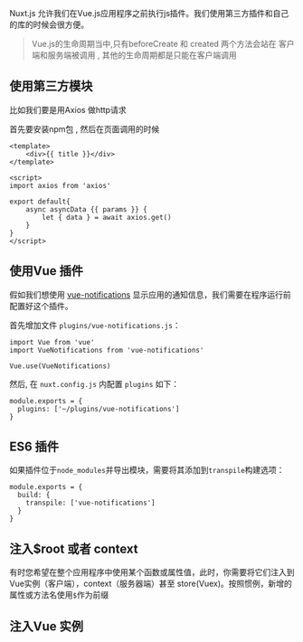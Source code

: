 Nuxt.js 允许我们在Vue.js应用程序之前执行js插件。我们使用第三方插件和自己的库的时候会很方便。

> Vue.js的生命周期当中,只有beforeCreate 和 created 两个方法会站在 客户端和服务端被调用 , 其他的生命周期都是只能在客户端调用

## 使用第三方模块

比如我们要是用Axios 做http请求

首先要安装npm包 , 然后在页面调用的时候 

```
<template>
	<div>{{ title }}</div>
</template>

<script>
import axios from 'axios'

export default{
    async asyncData {{ params }} {
		let { data } = await axios.get()  
    }
}
</script>
```

## 使用Vue 插件

假如我们想使用 [vue-notifications](https://github.com/se-panfilov/vue-notifications) 显示应用的通知信息，我们需要在程序运行前配置好这个插件。

首先增加文件 `plugins/vue-notifications.js`：

```
import Vue from 'vue'
import VueNotifications from 'vue-notifications'

Vue.use(VueNotifications)
```

然后, 在 `nuxt.config.js` 内配置 `plugins` 如下：

```
module.exports = {
  plugins: ['~/plugins/vue-notifications']
}
```

## ES6 插件

如果插件位于`node_modules`并导出模块，需要将其添加到`transpile`构建选项：

```
module.exports = {
  build: {
    transpile: ['vue-notifications']
  }
}
```

## 注入$root 或者 context

有时您希望在整个应用程序中使用某个函数或属性值，此时，你需要将它们注入到Vue实例（客户端），context（服务器端）甚至 store(Vuex)。按照惯例，新增的属性或方法名使用`$`作为前缀

## 注入Vue 实例

